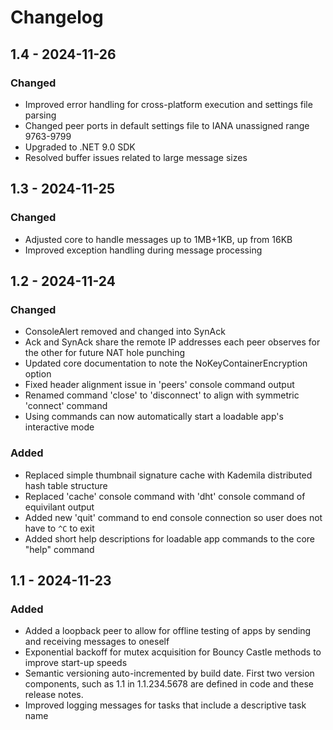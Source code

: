 # Changelog

## 1.4 - 2024-11-26

### Changed

- Improved error handling for cross-platform execution and settings file parsing
- Changed peer ports in default settings file to IANA unassigned range 9763-9799
- Upgraded to .NET 9.0 SDK
- Resolved buffer issues related to large message sizes

## 1.3 - 2024-11-25

### Changed

- Adjusted core to handle messages up to 1MB+1KB, up from 16KB
- Improved exception handling during message processing

## 1.2 - 2024-11-24

### Changed

- ConsoleAlert removed and changed into SynAck
- Ack and SynAck share the remote IP addresses each peer observes for the other for future NAT hole punching
- Updated core documentation to note the NoKeyContainerEncryption option
- Fixed header alignment issue in 'peers' console command output
- Renamed command 'close' to 'disconnect' to align with symmetric 'connect' command
- Using commands can now automatically start a loadable app's interactive mode

### Added

- Replaced simple thumbnail signature cache with Kademila distributed hash table structure
- Replaced 'cache' console command with 'dht' console command of equivilant output
- Added new 'quit' command to end console connection so user does not have to `^C` to exit
- Added short help descriptions for loadable app commands to the core "help" command

## 1.1 - 2024-11-23

### Added

- Added a loopback peer to allow for offline testing of apps by sending and receiving messages to oneself
- Exponential backoff for mutex acquisition for Bouncy Castle methods to improve start-up speeds
- Semantic versioning auto-incremented by build date.  First two version components, such as 1.1 in 1.1.234.5678 are defined in code and these release notes.
- Improved logging messages for tasks that include a descriptive task name
